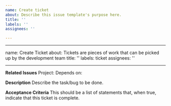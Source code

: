 ```yaml
---
name: Create ticket
about: Describe this issue template's purpose here.
title: ''
labels: ''
assignees: ''

---
```


---
name: Create Ticket
about: Tickets are pieces of work that can be picked up by the development team
title: ''
labels: ticket
assignees: ''

---

**Related Issues**
Project: 
Depends on: 

**Description**
Describe the task/bug to be done.

**Acceptance Criteria**
This should be a list of statements that, when true, indicate that this ticket is complete.
